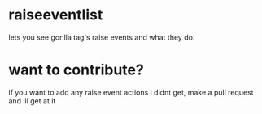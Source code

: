 # raiseeventlist
lets you see gorilla tag's raise events and what they do.
# want to contribute?
if you want to add any raise event actions i didnt get, make a pull request and ill get at it
